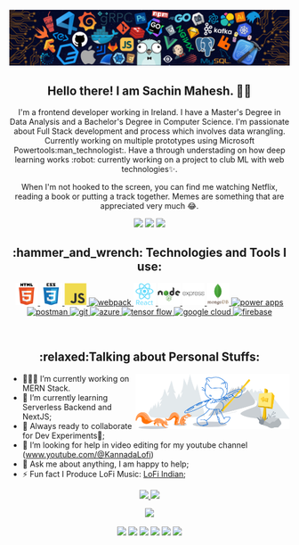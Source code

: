 <p align="center">
 <img src="https://github.com/cyrus303/cyrus303/blob/main/social/header_.png">
</p>
<h2 align="center">Hello there! I am Sachin Mahesh. 👋🤓</h2>
<p align="center">I'm a frontend developer working in Ireland. I have a Master's Degree in Data Analysis and a Bachelor's Degree in Computer Science. I'm passionate about Full Stack development and process which involves data wrangling. Currently working on multiple prototypes using Microsoft Powertools:man_technologist:. Have a through understading on how deep learning works :robot: currently working on a project to club ML with web technologies✨. 
</p>

<p align="center">When I'm not hooked to the screen, you can find me watching Netflix, reading a book or putting a track together. Memes are something that are appreciated very much 😂. </p>

<p align="center"><a href="https://twitter.com/code_blooded_"><img src="https://img.shields.io/badge/twitter-%231DA1F2.svg?&style=for-the-badge&logo=twitter&logoColor=white" height=25></a> <a href="https://www.linkedin.com/in/sachinmahesh1/"><img src="https://img.shields.io/badge/linkedin-%230077B5.svg?&style=for-the-badge&logo=linkedin&logoColor=white" height=25></a> <a href="https://www.instagram.com/normal_0ne_/"><img src="https://img.shields.io/badge/instagram-%23E4405F.svg?&style=for-the-badge&logo=instagram&logoColor=white" height=25></a> 
</p>

<h2 align="center">:hammer_and_wrench: Technologies and Tools I use:</h2>
<p align="center">
    <a href="https://www.w3.org/html/" target="_blank"> <img src="https://raw.githubusercontent.com/devicons/devicon/master/icons/html5/html5-original-wordmark.svg" alt="html5" width="40" height="40"/> </a>
    <a href="https://www.w3schools.com/css/" target="_blank"> <img src="https://raw.githubusercontent.com/devicons/devicon/master/icons/css3/css3-original-wordmark.svg" alt="css3" width="40" height="40"/> </a>
    <a href="https://developer.mozilla.org/en-US/docs/Web/JavaScript" target="_blank"> <img src="https://raw.githubusercontent.com/devicons/devicon/master/icons/javascript/javascript-original.svg" alt="javascript" width="40" height="40"/> </a>
<a href="https://webpack.js.org/" target="_blank"> <img src="https://www.vectorlogo.zone/logos/js_webpack/js_webpack-icon.svg" alt="webpack" width="40" height="40"/> </a>
<a href="https://reactjs.org/" target="_blank"> <img src="https://raw.githubusercontent.com/devicons/devicon/master/icons/react/react-original-wordmark.svg" alt="react" width="40" height="40"/> </a>
<a href="https://nodejs.org" target="_blank"> <img src="https://raw.githubusercontent.com/devicons/devicon/master/icons/nodejs/nodejs-original-wordmark.svg" alt="nodejs" width="40" height="40"/> </a>
    <a href="https://expressjs.com" target="_blank"> <img src="https://raw.githubusercontent.com/devicons/devicon/master/icons/express/express-original-wordmark.svg" alt="express" width="40" height="40"/> </a>
    <a href="https://www.mongodb.com/" target="_blank"> <img src="https://raw.githubusercontent.com/devicons/devicon/master/icons/mongodb/mongodb-original-wordmark.svg" alt="mongodb" width="40" height="40"/> </a>
  <a href="https://powerapps.microsoft.com/en-us/" target="_blank"> <img src="https://www.vectorlogo.zone/logos/microsoft/microsoft-icon.svg" alt="power apps" width="40" height="40"/> </a>
<a href="https://www.postman.com/" target="_blank"> <img src="https://www.vectorlogo.zone/logos/getpostman/getpostman-icon.svg" alt="postman" width="40" height="40"/> </a>
<a href="https://git-scm.com/" target="_blank"> <img src="https://www.vectorlogo.zone/logos/git-scm/git-scm-icon.svg" alt="git" width="40" height="40"/> </a>
<a href="https://azure.microsoft.com/en-us/" target="_blank"> <img src="https://www.vectorlogo.zone/logos/microsoft_azure/microsoft_azure-icon.svg" alt="azure" width="40" height="40"/> </a>
<a href="https://www.tensorflow.org/" target="_blank"> <img src="https://www.vectorlogo.zone/logos/tensorflow/tensorflow-icon.svg" alt="tensor flow" width="40" height="40"/> </a>
 <a href="https://cloud.google.com/" target="_blank"> <img src="https://www.vectorlogo.zone/logos/google_cloud/google_cloud-icon.svg" alt="google cloud" width="40" height="40"/> </a>
 <a href="https://firebase.google.com/" target="_blank"> <img src="https://www.vectorlogo.zone/logos/firebase/firebase-icon.svg" alt="firebase" width="40" height="40"/> </a>

</p>
<br>

<!-- Talking about you -->
<h2 align="center">:relaxed:Talking about Personal Stuffs:</h2>
<!--**Talking about Personal Stuffs:**-->

<!-- Any image aligned to the right. Beware the width -->
<img width="55%" align="right" alt="Github" src="https://github.com/cyrus303/cyrus303/blob/main/social/gitsubheader.svg" />

- 👨🏽‍💻 I’m currently working on MERN Stack.
- 🌱 I’m currently learning Serverless Backend and NextJS; 
- 👯 Always ready to collaborate for Dev Experiments🤝;
- 🤔 I’m looking for help in video editing for my youtube channel (www.youtube.com/@KannadaLofi)
- 💬 Ask me about anything, I am happy to help;
- ⚡️ Fun fact I Produce LoFi Music: [LoFi Indian](https://www.youtube.com/channel/UCnoaT7y3rM-zbIn6NdVxJ_A); 

<p align=center>
  <a href="https://github.com/cyrus303">
    <img src="https://badges.pufler.dev/visits/cyrus303/cyrus303?style=flat-square&color=black&logo=github">
  </a>
  <a href="https://github.com/cyrus303?tab=repositories">
    <img src="https://badges.pufler.dev/repos/cyrus303?style=flat-square&color=black&logo=github">
  </a>
</p>
<p align="center">
<a href="https://github.com/cyrus303"><img src="https://img.shields.io/github/followers/cyrus303?style=social"></a>
</p>
<p align="center">
<img src="https://img.shields.io/badge/Robotics-brown"> <img src="https://img.shields.io/badge/Machine Learning-green"> <img src="https://img.shields.io/badge/Deep Learning-red"> <img src="https://img.shields.io/badge/Computer Vision-magenta"> <img src="https://img.shields.io/badge/Natural Language Processing-yellow"> <img src="https://img.shields.io/badge/Reinforcement Learning-blue"> 
</p>








<!--
**cyrus303/cyrus303** is a ✨ _special_ ✨ repository because its `README.md` (this file) appears on your GitHub profile.

Here are some ideas to get you started:

- 🔭 I’m currently working on ...
- 🌱 I’m currently learning ...
- 👯 I’m looking to collaborate on ...
- 🤔 I’m looking for help with ...
- 💬 Ask me about ...
- 📫 How to reach me: ...
- 😄 Pronouns: ...
- ⚡ Fun fact: ...
-->
